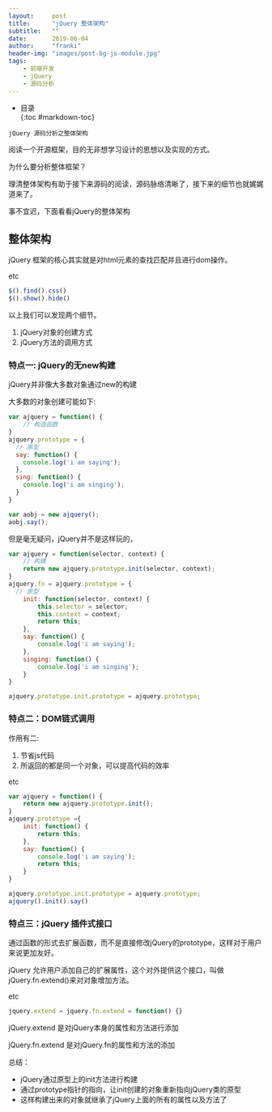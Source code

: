 ```yaml
---
layout:     post
title:      "jQuery 整体架构"
subtitle:   ""
date:       2019-06-04
author:     "franki"
header-img: "images/post-bg-js-module.jpg"
tags:
    - 前端开发
    - jQuery
    - 源码分析
---
```


* 目录  
{:toc #markdown-toc}

`jQuery 源码分析之整体架构`

阅读一个开源框架，目的无非想学习设计的思想以及实现的方式。

为什么要分析整体框架？

理清整体架构有助于接下来源码的阅读，源码脉络清晰了，接下来的细节也就娓娓道来了。

事不宜迟，下面看看jQuery的整体架构

## 整体架构

jQuery 框架的核心其实就是对html元素的查找匹配并且进行dom操作。

etc

```javascript
$().find().css()
$().show().hide()
```

以上我们可以发现两个细节。

1. jQuery对象的创建方式
2. jQuery方法的调用方式

### 特点一: jQuery的无new构建

jQuery并非像大多数对象通过new的构建

大多数的对象创建可能如下:

```javascript
var ajquery = function() {
    // 构造函数
}
ajquery.prototype = {
  // 原型
  say: function() {
    console.log('i am saying');
  },
  sing: function() {
    console.log('i am singing');
  }
}

var aobj = new ajquery();
aobj.say();

```

但是毫无疑问，jQuery并不是这样玩的，

```js
var ajquery = function(selector, context) {
    // 构建
    return new ajquery.prototype.init(selector, context);
}
ajquery.fn = ajquery.prototype = {
  // 原型
    init: function(selector, context) {
        this.selector = selector;
        this.context = context;
        return this;
    },
    say: function() {
        console.log('i am saying');
    },
    singing: function() {
        console.log('i am singing');
    }
}

ajquery.prototype.init.prototype = ajquery.prototype;
```

### 特点二：DOM链式调用

作用有二:

1. 节省js代码
2. 所返回的都是同一个对象，可以提高代码的效率

etc

```js
var ajquery = function() {
    return new ajquery.prototype.init();
}
ajquery.prototype ={
    init: function() {
        return this;
    },
    say: function() {
        console.log('i am saying');
        return this;
    }
}

ajquery.prototype.init.prototype = ajquery.prototype;
ajquery().init().say()
```

### 特点三：jQuery 插件式接口

通过函数的形式去扩展函数，而不是直接修改jQuery的prototype，这样对于用户来说更加友好。

jQuery 允许用户添加自己的扩展属性，这个对外提供这个接口，叫做jQuery.fn.extend()来对对象增加方法。

etc

```js
jquery.extend = jquery.fn.extend = function() {}
```

jQuery.extend 是对jQuery本身的属性和方法进行添加

jQuery.fn.extend 是对jQuery.fn的属性和方法的添加

总结：

* jQuery通过原型上的init方法进行构建
* 通过prototype指针的指向，让init创建的对象重新指向jQuery类的原型
* 这样构建出来的对象就继承了jQuery上面的所有的属性以及方法了
